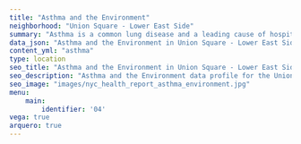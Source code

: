 ```yaml
---
title: "Asthma and the Environment"
neighborhood: "Union Square - Lower East Side"
summary: "Asthma is a common lung disease and a leading cause of hospitalizations for children under 15 years old. This report provides a summary of asthma indicators by neighborhood. It also describes housing and neighborhood characteristics that can make asthma worse."
data_json: "Asthma and the Environment in Union Square - Lower East Side"
content_yml: "asthma"
type: location
seo_title: "Asthma and the Environment in Union Square - Lower East Side"
seo_description: "Asthma and the Environment data profile for the Union Square - Lower East Side neighborhood of NYC."
seo_image: "images/nyc_health_report_asthma_environment.jpg"
menu:
    main:
        identifier: '04'
vega: true
arquero: true
---
```

